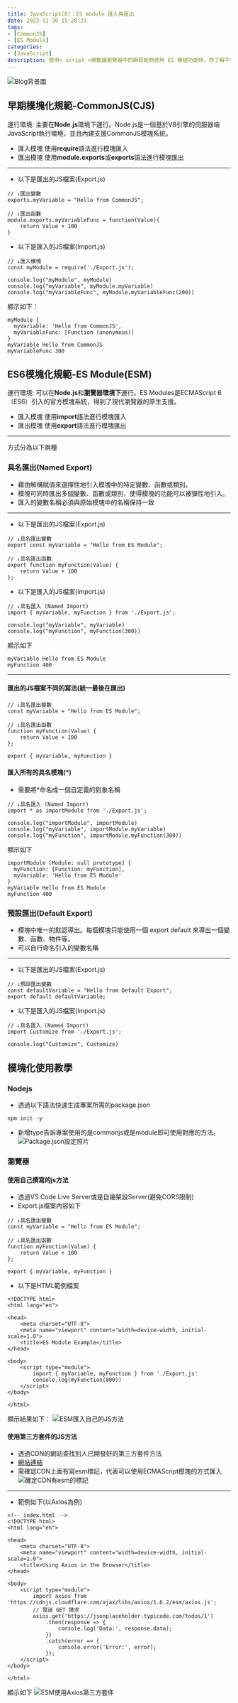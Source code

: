 ```yaml
---
title: JavaScript(8)：ES module 匯入與匯出
date: 2023-11-30 15:28:23
tags:
- [CommonJS]
- [ES Module]
categories:
- [JavaScript]
description: 使用< script >標籤讓瀏覽器中的網頁能夠使用 ES 模組功能時，你了解不同的匯入及匯出方法了嗎？
---
```


![Blog背景圖](https://res.cloudinary.com/dseg0uwc9/image/upload/v1708007060/%E9%83%A8%E8%90%BD%E6%A0%BC%E5%B0%88%E7%94%A8/web_icuxev.jpg)

## 早期模塊化規範-CommonJS(CJS)

運行環境: 主要在**Node.js**環境下運行。Node.js是一個基於V8引擎的伺服器端JavaScript執行環境，並且內建支援CommonJS模塊系統。

- 匯入模塊
使用**require**語法進行模塊匯入
- 匯出模塊
使用**module.exports**或**exports**語法進行模塊匯出

---

- 以下是匯出的JS檔案(Export.js)

```javascript=
// ↓匯出變數
exports.myVariable = "Hello from CommonJS";

// ↓匯出函數
module.exports.myVariableFunc = function(Value){
    return Value + 100
}
```

- 以下是匯入的JS檔案(Import.js)

```javascript=
// ↓匯入模塊
const myModule = require('./Export.js');

console.log("myModule", myModule)
console.log("myVariable", myModule.myVariable)
console.log("myVariableFunc", myModule.myVariableFunc(200))
```

顯示如下：

```javascript=
myModule {
  myVariable: 'Hello from CommonJS',
  myVariableFunc: [Function (anonymous)]
}
myVariable Hello from CommonJS
myVariableFunc 300
```

## ES6模塊化規範-ES Module(ESM)

運行環境: 可以在**Node.js**和**瀏覽器環境下**運行。ES Modules是ECMAScript 6（ES6）引入的官方模塊系統，得到了現代瀏覽器的原生支援。

- 匯入模塊
使用**import**語法進行模塊匯入
- 匯出模塊
使用**export**語法進行模塊匯出

---
方式分為以下兩種

### 具名匯出(Named Export)

- 藉由解構賦值來選擇性地引入模塊中的特定變數、函數或類別。
- 模塊可同時匯出多個變數、函數或類別，使得模塊的功能可以被彈性地引入。
- 匯入的變數名稱必須與原始模塊中的名稱保持一致

---

- 以下是匯出的JS檔案(Export.js)

```javascript=
// ↓具名匯出變數
export const myVariable = "Hello from ES Module";

// ↓具名匯出函數
export function myFunction(Value) {
    return Value + 100
};
```

- 以下是匯入的JS檔案(Import.js)

```javascript=
// ↓具名匯入 (Named Import)
import { myVariable, myFunction } from './Export.js';

console.log("myVariable", myVariable)
console.log("myFunction", myFunction(300))
```

顯示如下

```javascript=
myVariable Hello from ES Module
myFunction 400
```

---

#### 匯出的JS檔案不同的寫法(統一最後在匯出)

```javascript=
// ↓具名匯出變數
const myVariable = "Hello from ES Module";

// ↓具名匯出函數
function myFunction(Value) {
    return Value + 100
};

export { myVariable, myFunction }
```

#### 匯入所有的具名模塊(*)

- 需要將*命名成一個自定義的對象名稱

```javascript=
// ↓具名匯入 (Named Import)
import * as importModule from './Export.js';

console.log("importModule", importModule)
console.log("myVariable", importModule.myVariable)
console.log("myFunction", importModule.myFunction(300))
```

顯示如下

```javascript=
importModule [Module: null prototype] {
  myFunction: [Function: myFunction],
  myVariable: 'Hello from ES Module'
}
myVariable Hello from ES Module
myFunction 400
```

### 預設匯出(Default Export)

- 模塊中唯一的默認導出。每個模塊只能使用一個 export default 來導出一個變數、函數、物件等。
- 可以自行命名引入的變數名稱

---

- 以下是匯出的JS檔案(Export.js)

```javascript=
// ↓預設匯出變數
const defaultVariable = "Hello from Default Export";
export default defaultVariable;
```

- 以下是匯入的JS檔案(Import.js)

```javascript=
// ↓具名匯入 (Named Import)
import Customize from './Export.js';

console.log("Customize", Customize)
```

## 模塊化使用教學

### Nodejs

- 透過以下語法快速生成專案所需的package.json

```javascript=
npm init -y
```

- 新增type告訴專案使用的是commonjs或是module即可使用對應的方法。
![Package.json設定照片](https://res.cloudinary.com/dseg0uwc9/image/upload/v1708007054/%E9%83%A8%E8%90%BD%E6%A0%BC%E5%B0%88%E7%94%A8/JS-8/Package_afp8hn.png)

### 瀏覽器

#### 使用自己撰寫的js方法

- 透過VS Code Live Server或是自幾架設Server(避免CORS限制)
- Export.js檔案內容如下

```javascript=
// ↓具名匯出變數
const myVariable = "Hello from ES Module";

// ↓具名匯出函數
function myFunction(Value) {
    return Value + 100
};

export { myVariable, myFunction }
```

- 以下是HTML範例檔案

```html=
<!DOCTYPE html>
<html lang="en">

<head>
    <meta charset="UTF-8">
    <meta name="viewport" content="width=device-width, initial-scale=1.0">
    <title>ES Module Example</title>
</head>

<body>
    <script type="module">
        import { myVariable, myFunction } from './Export.js'
        console.log(myFunction(800))
    </script>
</body>

</html>
```

顯示結果如下：
![ESM匯入自己的JS方法](https://res.cloudinary.com/dseg0uwc9/image/upload/v1708007053/%E9%83%A8%E8%90%BD%E6%A0%BC%E5%B0%88%E7%94%A8/JS-8/ESM%E5%8C%AF%E5%85%A5%E8%87%AA%E5%B7%B1%E7%9A%84JS%E6%96%B9%E6%B3%95_tl41vj.png)

#### 使用第三方套件的JS方法

- 透過CDN的網站查找別人已開發好的第三方套件方法
- [網站連結](https://cdnjs.com/)
- 需確認CDN上面有寫esm標記，代表可以使用ECMAScript模塊的方式匯入
![確定CDN有esm的標記](https://res.cloudinary.com/dseg0uwc9/image/upload/v1708007054/%E9%83%A8%E8%90%BD%E6%A0%BC%E5%B0%88%E7%94%A8/JS-8/%E7%A2%BA%E5%AE%9ACDN%E6%9C%89esm%E7%9A%84%E6%A8%99%E8%A8%98_v7k94o.png)

---

- 範例如下(以Axios為例)

```html=
<!-- index.html -->
<!DOCTYPE html>
<html lang="en">

<head>
    <meta charset="UTF-8">
    <meta name="viewport" content="width=device-width, initial-scale=1.0">
    <title>Using Axios in the Browser</title>
</head>

<body>
    <script type="module">
        import axios from 'https://cdnjs.cloudflare.com/ajax/libs/axios/1.6.2/esm/axios.js';
        // 發送 GET 請求
        axios.get('https://jsonplaceholder.typicode.com/todos/1')
            .then(response => {
                console.log('Data:', response.data);
            })
            .catch(error => {
                console.error('Error:', error);
            });
    </script>
</body>

</html>
```

顯示如下
![ESM使用Axios第三方套件](https://res.cloudinary.com/dseg0uwc9/image/upload/v1708007053/%E9%83%A8%E8%90%BD%E6%A0%BC%E5%B0%88%E7%94%A8/JS-8/ESM%E4%BD%BF%E7%94%A8Axios%E7%AC%AC%E4%B8%89%E6%96%B9%E5%A5%97%E4%BB%B6_v1snpg.png)
